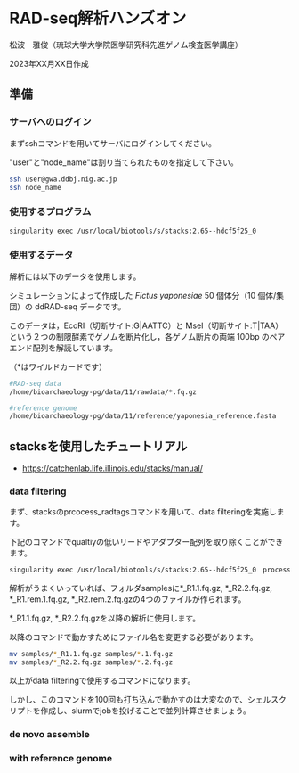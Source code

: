 # RAD-seq解析ハンズオン

松波　雅俊（琉球大学大学院医学研究科先進ゲノム検査医学講座）

2023年XX月XX日作成

## 準備

### サーバへのログイン

まずsshコマンドを用いてサーバにログインしてください。

"user"と"node_name"は割り当てられたものを指定して下さい。

```sh
ssh user@gwa.ddbj.nig.ac.jp
ssh node_name
```

### 使用するプログラム

```sh
singularity exec /usr/local/biotools/s/stacks:2.65--hdcf5f25_0
```

### 使用するデータ

解析には以下のデータを使用します。

シミュレーションによって作成した <i>Fictus yaponesiae</i> 50 個体分（10 個体/集団）の ddRAD-seq データです。

このデータは，EcoRI（切断サイト:G|AATTC）と MseI（切断サイト:T|TAA）という２つの制限酵素でゲノムを断片化し，各ゲノム断片の両端 100bp のペアエンド配列を解読しています。

（*はワイルドカードです）

```sh
#RAD-seq data
/home/bioarchaeology-pg/data/11/rawdata/*.fq.gz

#reference genome
/home/bioarchaeology-pg/data/11/reference/yaponesia_reference.fasta
```


## stacksを使用したチュートリアル

* https://catchenlab.life.illinois.edu/stacks/manual/

### data filtering

まず、stacksのprcocess_radtagsコマンドを用いて、data filteringを実施します。

下記のコマンドでqualtiyの低いリードやアダプター配列を取り除くことができます。

```sh
singularity exec /usr/local/biotools/s/stacks:2.65--hdcf5f25_0　process_radtags -P -1 /home/bioarchaeology-pg/data/11/rawdata/*_R1.fq.gz -2 /home/bioarchaeology-pg/data/11/rawdata/*_R2.fq.gz -o samples -c -q --renz_1 ecoRI --renz_2 mseI
```
解析がうまくいっていれば、フォルダsamplesに*_R1.1.fq.gz, *_R2.2.fq.gz, *_R1.rem.1.fq.gz, *_R2.rem.2.fq.gzの4つのファイルが作られます。

*_R1.1.fq.gz, *_R2.2.fq.gzを以降の解析に使用します。

以降のコマンドで動かすためにファイル名を変更する必要があります。

```sh
mv samples/*_R1.1.fq.gz samples/*.1.fq.gz
mv samples/*_R2.2.fq.gz samples/*.2.fq.gz
```
以上がdata filteringで使用するコマンドになります。

しかし、このコマンドを100回も打ち込んで動かすのは大変なので、シェルスクリプトを作成し、slurmでjobを投げることで並列計算させましょう。






### de novo assemble


### with reference genome

